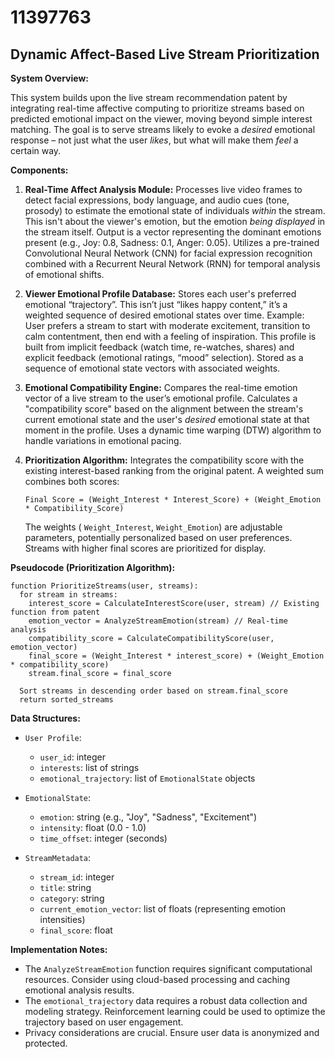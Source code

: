 # 11397763

## Dynamic Affect-Based Live Stream Prioritization

**System Overview:**

This system builds upon the live stream recommendation patent by integrating real-time affective computing to prioritize streams based on predicted emotional impact on the viewer, moving beyond simple interest matching. The goal is to serve streams likely to evoke a *desired* emotional response – not just what the user *likes*, but what will make them *feel* a certain way.

**Components:**

1.  **Real-Time Affect Analysis Module:**  Processes live video frames to detect facial expressions, body language, and audio cues (tone, prosody) to estimate the emotional state of individuals *within* the stream.  This isn't about the viewer's emotion, but the emotion *being displayed* in the stream itself.  Output is a vector representing the dominant emotions present (e.g., Joy: 0.8, Sadness: 0.1, Anger: 0.05).  Utilizes a pre-trained Convolutional Neural Network (CNN) for facial expression recognition combined with a Recurrent Neural Network (RNN) for temporal analysis of emotional shifts.

2.  **Viewer Emotional Profile Database:** Stores each user's preferred emotional “trajectory”.  This isn’t just “likes happy content,” it’s a weighted sequence of desired emotional states over time. Example: User prefers a stream to start with moderate excitement, transition to calm contentment, then end with a feeling of inspiration.  This profile is built from implicit feedback (watch time, re-watches, shares) and explicit feedback (emotional ratings, “mood” selection).  Stored as a sequence of emotional state vectors with associated weights.

3.  **Emotional Compatibility Engine:**  Compares the real-time emotion vector of a live stream to the user’s emotional profile.  Calculates a "compatibility score" based on the alignment between the stream's current emotional state and the user's *desired* emotional state at that moment in the profile. Uses a dynamic time warping (DTW) algorithm to handle variations in emotional pacing.

4.  **Prioritization Algorithm:**  Integrates the compatibility score with the existing interest-based ranking from the original patent.  A weighted sum combines both scores:

    `Final Score = (Weight_Interest * Interest_Score) + (Weight_Emotion * Compatibility_Score)`

    The weights ( `Weight_Interest`, `Weight_Emotion`) are adjustable parameters, potentially personalized based on user preferences. Streams with higher final scores are prioritized for display.

**Pseudocode (Prioritization Algorithm):**

```
function PrioritizeStreams(user, streams):
  for stream in streams:
    interest_score = CalculateInterestScore(user, stream) // Existing function from patent
    emotion_vector = AnalyzeStreamEmotion(stream) // Real-time analysis
    compatibility_score = CalculateCompatibilityScore(user, emotion_vector)
    final_score = (Weight_Interest * interest_score) + (Weight_Emotion * compatibility_score)
    stream.final_score = final_score
  
  Sort streams in descending order based on stream.final_score
  return sorted_streams
```

**Data Structures:**

*   `User Profile`:
    *   `user_id`: integer
    *   `interests`: list of strings
    *   `emotional_trajectory`: list of `EmotionalState` objects

*   `EmotionalState`:
    *   `emotion`: string (e.g., "Joy", "Sadness", "Excitement")
    *   `intensity`: float (0.0 - 1.0)
    *   `time_offset`: integer (seconds)

*   `StreamMetadata`:
    *   `stream_id`: integer
    *   `title`: string
    *   `category`: string
    *   `current_emotion_vector`: list of floats (representing emotion intensities)
    *   `final_score`: float

**Implementation Notes:**

*   The `AnalyzeStreamEmotion` function requires significant computational resources.  Consider using cloud-based processing and caching emotional analysis results.
*   The `emotional_trajectory` data requires a robust data collection and modeling strategy.  Reinforcement learning could be used to optimize the trajectory based on user engagement.
*   Privacy considerations are crucial.  Ensure user data is anonymized and protected.